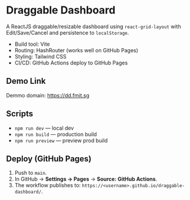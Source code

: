 # Draggable Dashboard

A ReactJS draggable/resizable dashboard using `react-grid-layout` with Edit/Save/Cancel
and persistence to `localStorage`.

- Build tool: Vite
- Routing: HashRouter (works well on GitHub Pages)
- Styling: Tailwind CSS
- CI/CD: GitHub Actions deploy to GitHub Pages

## Demo Link

Demmo domain: https://dd.fmit.sg

## Scripts
- `npm run dev` — local dev
- `npm run build` — production build
- `npm run preview` — preview prod build

## Deploy (GitHub Pages)
1. Push to `main`.
2. In GitHub → **Settings → Pages** → **Source: GitHub Actions**.
3. The workflow publishes to: `https://<username>.github.io/draggable-dashboard/`.
